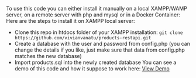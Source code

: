 To use this code you can either install it manually on a local XAMPP/WAMP server, on a remote server with php and mysql or in a Docker Container:
Here are the steps to install it on XAMPP local server:
- Clone this repo in htdocs folder of your XAMPP installation: ```git clone https://github.com/vivianvanatu/products-restapi.git```
- Create a database with the user and password from config.php (you can change the details if you like, just make sure that data from config.php matches the new database)
- Import products.sql into the newly created database
You can see a demo of this code and how it suppose to work here:
<a href="https://wepri.net/vivian-vanatu/demo/products/">View Demo</a>

